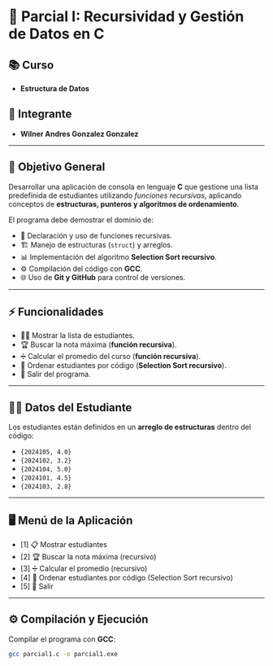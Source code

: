 # 📘 Parcial I: Recursividad y Gestión de Datos en C

## 📚 Curso  
- **Estructura de Datos**

## 👤 Integrante  
- **Wilner Andres Gonzalez Gonzalez**

---

## 🎯 Objetivo General  
Desarrollar una aplicación de consola en lenguaje **C** que gestione una lista predefinida de estudiantes utilizando *funciones recursivas*, aplicando conceptos de **estructuras, punteros y algoritmos de ordenamiento**.  

El programa debe demostrar el dominio de:  
- 🔄 Declaración y uso de funciones recursivas.  
- 🏗️ Manejo de estructuras (`struct`) y arreglos.  
- 📊 Implementación del algoritmo **Selection Sort recursivo**.  
- ⚙️ Compilación del código con **GCC**.  
- 🌐 Uso de **Git y GitHub** para control de versiones.  

---

## ⚡ Funcionalidades  
- 👨‍🎓 Mostrar la lista de estudiantes.  
- 🏆 Buscar la nota máxima (**función recursiva**).  
- ➗ Calcular el promedio del curso (**función recursiva**).  
- 📑 Ordenar estudiantes por código (**Selection Sort recursivo**).  
- 🚪 Salir del programa.  

---

## 👨‍🏫 Datos del Estudiante
Los estudiantes están definidos en un **arreglo de estructuras** dentro del código:  
- `{2024105, 4.0}`  
- `{2024102, 3.2}`  
- `{2024104, 5.0}`  
- `{2024101, 4.5}`  
- `{2024103, 2.8}`  

---

## 🖥️ Menú de la Aplicación  
- [1] 📋 Mostrar estudiantes  
- [2] 🏆 Buscar la nota máxima (recursivo)  
- [3] ➗ Calcular el promedio (recursivo)  
- [4] 📑 Ordenar estudiantes por código (Selection Sort recursivo)  
- [5] 🚪 Salir  

---

## ⚙️ Compilación y Ejecución  
Compilar el programa con **GCC**:  

```bash
gcc parcial1.c -o parcial1.exe